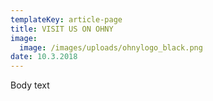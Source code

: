 ```yaml
---
templateKey: article-page
title: VISIT US ON OHNY
image:
  image: /images/uploads/ohnylogo_black.png
date: 10.3.2018
---
```

Body text
